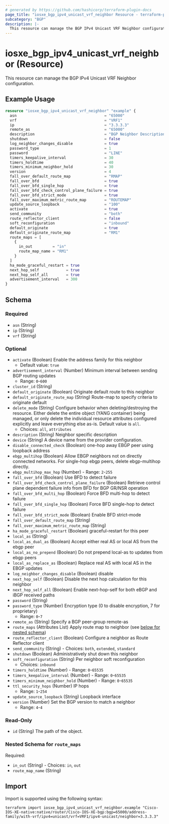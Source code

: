 ```yaml
---
# generated by https://github.com/hashicorp/terraform-plugin-docs
page_title: "iosxe_bgp_ipv4_unicast_vrf_neighbor Resource - terraform-provider-iosxe"
subcategory: "BGP"
description: |-
  This resource can manage the BGP IPv4 Unicast VRF Neighbor configuration.
---
```


# iosxe_bgp_ipv4_unicast_vrf_neighbor (Resource)

This resource can manage the BGP IPv4 Unicast VRF Neighbor configuration.

## Example Usage

```terraform
resource "iosxe_bgp_ipv4_unicast_vrf_neighbor" "example" {
  asn                                       = "65000"
  vrf                                       = "VRF1"
  ip                                        = "3.3.3.3"
  remote_as                                 = "65000"
  description                               = "BGP Neighbor Description"
  shutdown                                  = false
  log_neighbor_changes_disable              = true
  password_type                             = 1
  password                                  = "LINE"
  timers_keepalive_interval                 = 30
  timers_holdtime                           = 40
  timers_minimum_neighbor_hold              = 30
  version                                   = 4
  fall_over_default_route_map               = "RMAP"
  fall_over_bfd                             = true
  fall_over_bfd_single_hop                  = true
  fall_over_bfd_check_control_plane_failure = true
  fall_over_bfd_strict_mode                 = true
  fall_over_maximum_metric_route_map        = "ROUTEMAP"
  update_source_loopback                    = "100"
  activate                                  = true
  send_community                            = "both"
  route_reflector_client                    = false
  soft_reconfiguration                      = "inbound"
  default_originate                         = true
  default_originate_route_map               = "RM1"
  route_maps = [
    {
      in_out         = "in"
      route_map_name = "RM1"
    }
  ]
  ha_mode_graceful_restart = true
  next_hop_self            = true
  next_hop_self_all        = true
  advertisement_interval   = 300
}
```

<!-- schema generated by tfplugindocs -->
## Schema

### Required

- `asn` (String)
- `ip` (String)
- `vrf` (String)

### Optional

- `activate` (Boolean) Enable the address family for this neighbor
  - Default value: `true`
- `advertisement_interval` (Number) Minimum interval between sending BGP routing updates
  - Range: `0`-`600`
- `cluster_id` (String)
- `default_originate` (Boolean) Originate default route to this neighbor
- `default_originate_route_map` (String) Route-map to specify criteria to originate default
- `delete_mode` (String) Configure behavior when deleting/destroying the resource. Either delete the entire object (YANG container) being managed, or only delete the individual resource attributes configured explicitly and leave everything else as-is. Default value is `all`.
  - Choices: `all`, `attributes`
- `description` (String) Neighbor specific description
- `device` (String) A device name from the provider configuration.
- `disable_connected_check` (Boolean) one-hop away EBGP peer using loopback address
- `ebgp_multihop` (Boolean) Allow EBGP neighbors not on directly connected networks. For single-hop ebgp peers, delete ebgp-multihop directly.
- `ebgp_multihop_max_hop` (Number) - Range: `2`-`255`
- `fall_over_bfd` (Boolean) Use BFD to detect failure
- `fall_over_bfd_check_control_plane_failure` (Boolean) Retrieve control plane dependent failure info from BFD for BGP GR/NSR operation
- `fall_over_bfd_multi_hop` (Boolean) Force BFD multi-hop to detect failure
- `fall_over_bfd_single_hop` (Boolean) Force BFD single-hop to detect failure
- `fall_over_bfd_strict_mode` (Boolean) Enable BFD strict-mode
- `fall_over_default_route_map` (String)
- `fall_over_maximum_metric_route_map` (String)
- `ha_mode_graceful_restart` (Boolean) graceful-restart for this peer
- `local_as` (String)
- `local_as_dual_as` (Boolean) Accept either real AS or local AS from the ebgp peer
- `local_as_no_prepend` (Boolean) Do not prepend local-as to updates from ebgp peers
- `local_as_replace_as` (Boolean) Replace real AS with local AS in the EBGP updates
- `log_neighbor_changes_disable` (Boolean) disable
- `next_hop_self` (Boolean) Disable the next hop calculation for this neighbor
- `next_hop_self_all` (Boolean) Enable next-hop-self for both eBGP and iBGP received paths
- `password` (String)
- `password_type` (Number) Encryption type (0 to disable encryption, 7 for proprietary)
  - Range: `0`-`7`
- `remote_as` (String) Specify a BGP peer-group remote-as
- `route_maps` (Attributes List) Apply route map to neighbor (see [below for nested schema](#nestedatt--route_maps))
- `route_reflector_client` (Boolean) Configure a neighbor as Route Reflector client
- `send_community` (String) - Choices: `both`, `extended`, `standard`
- `shutdown` (Boolean) Administratively shut down this neighbor
- `soft_reconfiguration` (String) Per neighbor soft reconfiguration
  - Choices: `inbound`
- `timers_holdtime` (Number) - Range: `0`-`65535`
- `timers_keepalive_interval` (Number) - Range: `0`-`65535`
- `timers_minimum_neighbor_hold` (Number) - Range: `0`-`65535`
- `ttl_security_hops` (Number) IP hops
  - Range: `1`-`254`
- `update_source_loopback` (String) Loopback interface
- `version` (Number) Set the BGP version to match a neighbor
  - Range: `4`-`4`

### Read-Only

- `id` (String) The path of the object.

<a id="nestedatt--route_maps"></a>
### Nested Schema for `route_maps`

Required:

- `in_out` (String) - Choices: `in`, `out`
- `route_map_name` (String)

## Import

Import is supported using the following syntax:

```shell
terraform import iosxe_bgp_ipv4_unicast_vrf_neighbor.example "Cisco-IOS-XE-native:native/router/Cisco-IOS-XE-bgp:bgp=65000/address-family/with-vrf/ipv4=unicast/vrf=VRF1/ipv4-unicast/neighbor=3.3.3.3"
```

